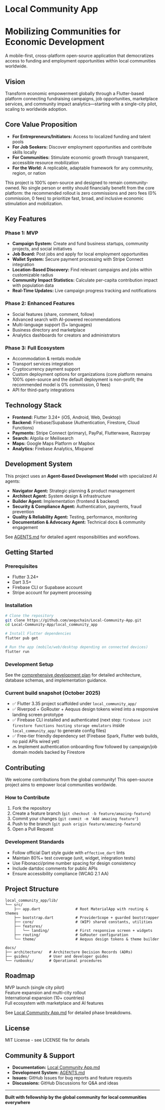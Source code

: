 # Local Community App

Mobilizing Communities for Economic Development
================================================

A mobile-first, cross-platform open-source application that democratizes access to funding and employment opportunities within local communities worldwide.


Vision
------

Transform economic empowerment globally through a Flutter-based platform connecting fundraising campaigns, job opportunities, marketplace services, and community impact analytics—starting with a single-city pilot, scaling to worldwide adoption.


Core Value Proposition
-----------------------

- **For Entrepreneurs/Initiators:** Access to localized funding and talent pools
- **For Job Seekers:** Discover employment opportunities and contribute skills locally  
- **For Communities:** Stimulate economic growth through transparent, accessible resource mobilization
- **For the World:** A replicable, adaptable framework for any community, region, or nation

This project is 100% open-source and designed to remain community-owned. No single person or entity should financially benefit from the core platform: the recommended rollout is zero commissions and zero fees (0% commission, 0 fees) to prioritize fast, broad, and inclusive economic stimulation and mobilization.


Key Features
------------

### Phase 1: MVP
- **Campaign System:** Create and fund business startups, community projects, and social initiatives
- **Job Board:** Post jobs and apply for local employment opportunities
- **Wallet System:** Secure payment processing with Stripe Connect integration
- **Location-Based Discovery:** Find relevant campaigns and jobs within customizable radius
- **Community Impact Statistics:** Calculate per-capita contribution impact with population data
- **Real-Time Updates:** Live campaign progress tracking and notifications

### Phase 2: Enhanced Features
- Social features (share, comment, follow)
- Advanced search with AI-powered recommendations
- Multi-language support (5+ languages)
- Business directory and marketplace
- Analytics dashboards for creators and administrators

### Phase 3: Full Ecosystem
- Accommodation & rentals module
- Transport services integration
- Cryptocurrency payment support
- Custom deployment options for organizations (core platform remains 100% open-source and the default deployment is non-profit; the recommended model is 0% commission, 0 fees)
- API for third-party integrations


Technology Stack
----------------

- **Frontend:** Flutter 3.24+ (iOS, Android, Web, Desktop)
- **Backend:** Firebase/Supabase (Authentication, Firestore, Cloud Functions)
- **Payments:** Stripe Connect (primary), PayPal, Flutterwave, Razorpay
- **Search:** Algolia or Meilisearch
- **Maps:** Google Maps Platform or Mapbox
- **Analytics:** Firebase Analytics, Mixpanel


Development System
------------------

This project uses an **Agent-Based Development Model** with specialized AI agents:

- **Navigator Agent:** Strategic planning & product management
- **Architect Agent:** System design & infrastructure  
- **Builder Agent:** Implementation (frontend & backend)
- **Security & Compliance Agent:** Authentication, payments, fraud prevention
- **Quality & Reliability Agent:** Testing, performance, monitoring
- **Documentation & Advocacy Agent:** Technical docs & community engagement

See [AGENTS.md](AGENTS.md) for detailed agent responsibilities and workflows.


Getting Started
---------------

### Prerequisites
- Flutter 3.24+
- Dart 3.5+
- Firebase CLI or Supabase account
- Stripe account for payment processing

### Installation

```bash
# Clone the repository
git clone https://github.com/aequchain/Local-Community-App.git
cd Local-Community-App/local_community_app

# Install Flutter dependencies
flutter pub get

# Run the app (mobile/web/desktop depending on connected devices)
flutter run
```

### Development Setup

See the [comprehensive development plan](Local%20Community%20App.md) for detailed architecture, database schemas, and implementation guidance.

### Current build snapshot (October 2025)
- ✅ Flutter 3.35 project scaffolded under `local_community_app/`
- ✅ Riverpod + GoRouter + Aequus design tokens wired into a responsive landing screen prototype
- ✅ Firebase CLI installed and authenticated (next step: `firebase init firestore functions hosting storage emulators` inside `local_community_app/` to generate config files)
- ✅ Free-tier friendly dependency set (Firebase Spark, Flutter web builds, no paid APIs wired yet)
- 🔜 Implement authentication onboarding flow followed by campaign/job domain models backed by Firestore


Contributing
------------

We welcome contributions from the global community! This open-source project aims to empower local communities worldwide.

### How to Contribute
1. Fork the repository
2. Create a feature branch (`git checkout -b feature/amazing-feature`)
3. Commit your changes (`git commit -m 'Add amazing feature'`)
4. Push to the branch (`git push origin feature/amazing-feature`)
5. Open a Pull Request

### Development Standards
- Follow official Dart style guide with `effective_dart` lints
- Maintain 80%+ test coverage (unit, widget, integration tests)
- Use Fibonacci/prime number spacing for design consistency
- Include dartdoc comments for public APIs
- Ensure accessibility compliance (WCAG 2.1 AA)


Project Structure
-----------------

```
local_community_app/lib/
└── src/
	├── app.dart                # Root MaterialApp with routing & themes
	├── bootstrap.dart          # ProviderScope + guarded bootstrapper
	├── core/                   # (WIP) shared constants, utilities
	├── features/
	│   └── landing/            # First responsive screen + widgets
	├── routing/                # GoRouter configuration
	└── theme/                  # Aequus design tokens & theme builder

docs/
├── architecture/   # Architecture Decision Records (ADRs)
├── guides/         # User and developer guides
└── runbooks/       # Operational procedures
```


Roadmap
-------

MVP launch (single city pilot)  
Feature expansion and multi-city rollout  
International expansion (10+ countries)  
Full ecosystem with marketplace and AI features

See [Local Community App.md](Local%20Community%20App.md) for detailed phase breakdowns.


License
-------

MIT License - see LICENSE file for details


Community & Support
-------------------

- **Documentation:** [Local Community App.md](Local%20Community%20App.md)
- **Development System:** [AGENTS.md](AGENTS.md)
- **Issues:** GitHub Issues for bug reports and feature requests
- **Discussions:** GitHub Discussions for Q&A and ideas

---

**Built with fellowship by the global community for local communities everywhere**
